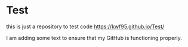 # Test
this is just a repository to test code
https://kwf95.github.io/Test/

I am adding some text to ensure that my GitHub is functioning properly. 
